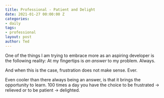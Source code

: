 ```yaml
---
title: Professional - Patient and Delight
date: 2021-01-27 00:00:00 Z
categories:
- daily
tags:
- professional
layout: post
author: Ted
--- 
```


One of the things I am trying to embrace more as an aspiring developer is the following reality: At my fingertips is _an answer_ to my problem. Always. 

And when this is the case, frustration does not make sense. Ever.

Even cooler than there always being an answer, is that it brings the opportunity to learn. 100 times a day you have the choice to be frustrated -> relieved or to be patient -> delighted.
